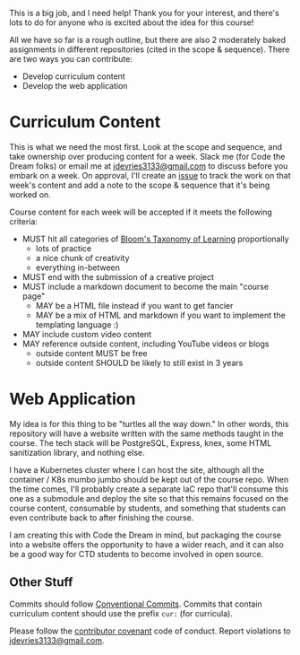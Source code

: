 This is a big job, and I need help! Thank you for your interest, and there's
lots to do for anyone who is excited about the idea for this course!

All we have so far is a rough outline, but there are also 2 moderately baked
assignments in different repositories (cited in the scope & sequence). There
are two ways you can contribute:

- Develop curriculum content
- Develop the web application

# Curriculum Content

This is what we need the most first. Look at the scope and sequence, and take
ownership over producing content for a week. Slack me (for Code the Dream
folks) or email me at jdevries3133@gmail.com to discuss before you embark on a
week. On approval, I'll create an
[issue](https://github.com/jdevries3133/advanced_fundamentals_of_web_dev_course/issues)
to track the work on that week's content and add a note to the scope & sequence
that it's being worked on.

Course content for each week will be accepted if it meets the following
criteria:

- MUST hit all categories of [Bloom's Taxonomy of
  Learning](https://fctl.ucf.edu/teaching-resources/course-design/blooms-taxonomy/)
  proportionally
  - lots of practice
  - a nice chunk of creativity
  - everything in-between
- MUST end with the submission of a creative project
- MUST include a markdown document to become the main "course page"
  - MAY be a HTML file instead if you want to get fancier
  - MAY be a mix of HTML and markdown if you want to implement the templating
    language :)
- MAY include custom video content
- MAY reference outside content, including YouTube videos or blogs
  - outside content MUST be free
  - outside content SHOULD be likely to still exist in 3 years

# Web Application

My idea is for this thing to be "turtles all the way down." In other words,
this repository will have a website written with the same methods taught in the
course. The tech stack will be PostgreSQL, Express, knex, some HTML
sanitization library, and nothing else.

I have a Kubernetes cluster where I can host the site, although all the
container / K8s mumbo jumbo should be kept out of the course repo. When the
time comes, I'll probably create a separate IaC repo that'll consume this one
as a submodule and deploy the site so that this remains focused on the course
content, consumable by students, and something that students can even
contribute back to after finishing the course.

I am creating this with Code the Dream in mind, but packaging the course into a
website offers the opportunity to have a wider reach, and it can also be a good
way for CTD students to become involved in open source.

## Other Stuff

Commits should follow [Conventional
Commits](https://www.conventionalcommits.org/en/v1.0.0/). Commits that contain
curriculum content should use the prefix `cur:` (for curricula).

Please follow the [contributor covenant](https://www.contributor-covenant.org/)
code of conduct. Report violations to jdevries3133@gmail.com.
